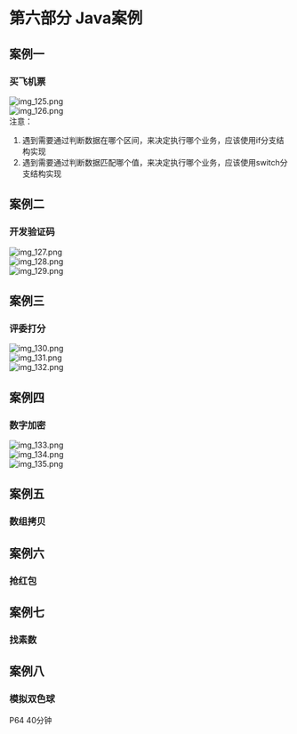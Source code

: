 # 第六部分 Java案例  

##  案例一  
###  买飞机票  
![img_125.png](img_125.png)  
![img_126.png](img_126.png)  
注意：  
1.  遇到需要通过判断数据在哪个区间，来决定执行哪个业务，应该使用if分支结构实现  
2.  遇到需要通过判断数据匹配哪个值，来决定执行哪个业务，应该使用switch分支结构实现  
##  案例二  
###  开发验证码  
![img_127.png](img_127.png)  
![img_128.png](img_128.png)  
![img_129.png](img_129.png)
##  案例三  
###  评委打分  
![img_130.png](img_130.png)  
![img_131.png](img_131.png)  
![img_132.png](img_132.png)  
##  案例四  
###  数字加密  
![img_133.png](img_133.png)  
![img_134.png](img_134.png)  
![img_135.png](img_135.png)  
##  案例五  
###  数组拷贝  

##  案例六  
###  抢红包  

##  案例七  
###  找素数  

##  案例八  
###  模拟双色球  




P64   40分钟
